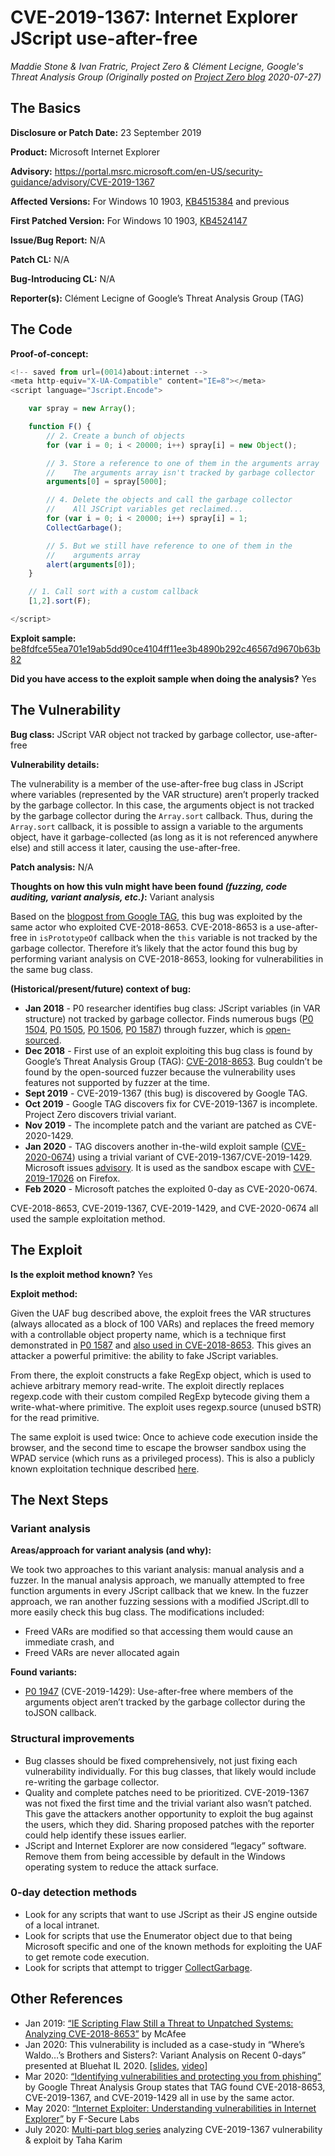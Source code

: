 # CVE-2019-1367: Internet Explorer JScript use-after-free
*Maddie Stone & Ivan Fratric, Project Zero & Clément Lecigne, Google's Threat Analysis Group (Originally posted on [Project Zero blog](https://googleprojectzero.blogspot.com/p/rca.html) 2020-07-27)*

## The Basics

**Disclosure or Patch Date:** 23 September 2019

**Product:** Microsoft Internet Explorer

**Advisory:** https://portal.msrc.microsoft.com/en-US/security-guidance/advisory/CVE-2019-1367

**Affected Versions:** For Windows 10 1903, [KB4515384](https://support.microsoft.com/en-us/help/4515384) and previous

**First Patched Version:** For Windows 10 1903, [KB4524147](https://support.microsoft.com/en-us/help/4524147/windows-10-update-kb4524147) 

**Issue/Bug Report:** N/A

**Patch CL:** N/A

**Bug-Introducing CL:** N/A

**Reporter(s):** Clément Lecigne of Google’s Threat Analysis Group (TAG)

## The Code

**Proof-of-concept:**

```javascript
<!-- saved from url=(0014)about:internet -->
<meta http-equiv="X-UA-Compatible" content="IE=8"></meta>
<script language="Jscript.Encode">

    var spray = new Array();

    function F() {
        // 2. Create a bunch of objects
        for (var i = 0; i < 20000; i++) spray[i] = new Object();

        // 3. Store a reference to one of them in the arguments array
        //    The arguments array isn't tracked by garbage collector
        arguments[0] = spray[5000];

        // 4. Delete the objects and call the garbage collector
        //    All JSCript variables get reclaimed... 
        for (var i = 0; i < 20000; i++) spray[i] = 1;
        CollectGarbage();

        // 5. But we still have reference to one of them in the
        //    arguments array
        alert(arguments[0]);
    }

    // 1. Call sort with a custom callback
    [1,2].sort(F);

</script>
```

**Exploit sample:** [be8fdfce55ea701e19ab5dd90ce4104ff11ee3b4890b292c46567d9670b63b82](https://www.virustotal.com/gui/file/be8fdfce55ea701e19ab5dd90ce4104ff11ee3b4890b292c46567d9670b63b82/detection)

**Did you have access to the exploit sample when doing the analysis?** Yes

## The Vulnerability

**Bug class:** JScript VAR object not tracked by garbage collector, use-after-free

**Vulnerability details:**

The vulnerability is a member of the use-after-free bug class in JScript where variables (represented by the VAR structure) aren’t properly tracked by the garbage collector. In this case, the arguments object is not tracked by the garbage collector during the `Array.sort` callback. Thus, during the `Array.sort` callback, it is possible to assign a variable to the arguments object, have it garbage-collected (as long as it is not referenced anywhere else) and still access it later, causing the use-after-free.

**Patch analysis:** N/A

**Thoughts on how this vuln might have been found _(fuzzing, code auditing, variant analysis, etc.)_:** Variant analysis

Based on the [blogpost from Google TAG](https://blog.google/threat-analysis-group/identifying-vulnerabilities-and-protecting-you-phishing/), this bug was exploited by the same actor who exploited CVE-2018-8653. CVE-2018-8653 is a use-after-free in `isPrototypeOf` callback when the `this` variable is not tracked by the garbage collector. Therefore it’s likely that the actor found this bug by performing variant analysis on CVE-2018-8653, looking for vulnerabilities in the same bug class.

**(Historical/present/future) context of bug:** 

* **Jan 2018** - P0 researcher identifies bug class: JScript variables (in VAR structure) not tracked by garbage collector. Finds numerous bugs ([P0 1504](https://bugs.chromium.org/p/project-zero/issues/detail?id=1504), [P0 1505](https://bugs.chromium.org/p/project-zero/issues/detail?id=1505), [P0 1506](https://bugs.chromium.org/p/project-zero/issues/detail?id=1506), [P0 1587](https://bugs.chromium.org/p/project-zero/issues/detail?id=1587))  through fuzzer, which is [open-sourced](https://github.com/googleprojectzero/domato/tree/master/jscript).
* **Dec 2018** - First use of an exploit exploiting this bug class is found by Google’s Threat Analysis Group (TAG): [CVE-2018-8653](https://portal.msrc.microsoft.com/en-US/security-guidance/advisory/CVE-2018-8653). Bug couldn’t be found by the open-sourced fuzzer because the vulnerability uses features not supported by fuzzer at the time.
* **Sept 2019** - CVE-2019-1367 (this bug) is discovered by Google TAG. 
* **Oct 2019** - Google TAG discovers fix for CVE-2019-1367 is incomplete. Project Zero discovers trivial variant. 
* **Nov 2019** - The incomplete patch and the variant are patched as CVE-2020-1429.
* **Jan 2020** - TAG discovers another in-the-wild exploit sample ([CVE-2020-0674](../2020/CVE-2020-0674.md)) using a trivial variant of CVE-2019-1367/CVE-2019-1429. Microsoft issues [advisory](https://portal.msrc.microsoft.com/en-us/security-guidance/advisory/ADV200001). It is used as the sandbox escape with [CVE-2019-17026](CVE-2019-17026.md) on Firefox. 
* **Feb 2020** - Microsoft patches the exploited 0-day as CVE-2020-0674. 

CVE-2018-8653, CVE-2019-1367, CVE-2019-1429, and CVE-2020-0674 all used the sample exploitation method. 


## The Exploit

**Is the exploit method known?** Yes

**Exploit method:**

Given the UAF bug described above, the exploit frees the VAR structures (always allocated as a block of 100 VARs) and replaces the freed memory with a controllable object property name, which is a technique first demonstrated in [P0 1587](https://bugs.chromium.org/p/project-zero/issues/detail?id=1587) and [also used in CVE-2018-8653](https://www.mcafee.com/blogs/other-blogs/mcafee-labs/ie-scripting-flaw-still-a-threat-to-unpatched-systems-analyzing-cve-2018-8653/). This gives an attacker a powerful primitive: the ability to fake JScript variables. 

From there, the exploit constructs a fake RegExp object, which is used to achieve arbitrary memory read-write. The exploit directly replaces regexp.code with their custom compiled RegExp bytecode giving them a write-what-where primitive. The exploit uses regexp.source (unused bSTR) for the read primitive.

The same exploit is used twice: Once to achieve code execution inside the browser, and the second time to escape the browser sandbox using the WPAD service (which runs as a privileged process). This is also a publicly known exploitation technique described [here](https://github.com/hacksysteam/WpadEscape).

## The Next Steps

### Variant analysis

**Areas/approach for variant analysis (and why):**

We took two approaches to this variant analysis: manual analysis and a fuzzer. In the manual analysis approach, we manually attempted to free function arguments in every JScript callback that we knew. In the fuzzer approach, we ran another fuzzing sessions with a modified JScript.dll to more easily check this bug class. The modifications included:

* Freed VARs are modified so that accessing them would cause an immediate crash, and
* Freed VARs are never allocated again

**Found variants:**

* [P0 1947](https://bugs.chromium.org/p/project-zero/issues/detail?id=1947) (CVE-2019-1429): Use-after-free where members of the arguments object aren’t tracked by the garbage collector during the toJSON callback.

### Structural improvements

* Bug classes should be fixed comprehensively, not just fixing each vulnerability individually. For this bug classes, that likely would include re-writing the garbage collector.
* Quality and complete patches need to be prioritized. CVE-2019-1367 was not fixed the first time and the trivial variant also wasn’t patched. This gave the attackers another opportunity to exploit the bug against the users, which they did. Sharing proposed patches with the reporter could help identify these issues earlier. 
* JScript and Internet Explorer are now considered “legacy” software. Remove them from being accessible by default in the Windows operating system to reduce the attack surface.

### 0-day detection methods

* Look for any scripts that want to use JScript as their JS engine outside of a local intranet.
* Look for scripts that use the Enumerator object due to that being Microsoft specific and one of the known methods for exploiting the UAF to get remote code execution.
* Look for scripts that attempt to trigger [CollectGarbage](https://docs.microsoft.com/en-us/dotnet/api/microsoft.jscript.globalobject.collectgarbage?view=netframework-4.8).

## Other References 
* Jan 2019: [“IE Scripting Flaw Still a Threat to Unpatched Systems: Analyzing CVE-2018-8653”](https://www.mcafee.com/blogs/other-blogs/mcafee-labs/ie-scripting-flaw-still-a-threat-to-unpatched-systems-analyzing-cve-2018-8653/) by McAfee
* Jan 2020: This vulnerability is included as a case-study in “Where’s Waldo…’s Brothers and Sisters?: Variant Analysis on Recent 0-days” presented at Bluehat IL 2020. [[slides](https://github.com/maddiestone/ConPresentations/blob/master/BluehatIL2020.VariantAnalysis.pdf), [video](https://www.youtube.com/watch?v=mC1Pwsdy814)]
* Mar 2020: [“Identifying vulnerabilities and protecting you from phishing”](https://www.blog.google/threat-analysis-group/identifying-vulnerabilities-and-protecting-you-phishing/) by Google Threat Analysis Group states that TAG found CVE-2018-8653, CVE-2019-1367, and CVE-2019-1429 all in use by the same actor. 
* May 2020: [“Internet Exploiter: Understanding vulnerabilities in Internet Explorer”](https://labs.f-secure.com/blog/internet-exploiter-understanding-vulnerabilities-in-internet-explorer/) by F-Secure Labs
* July 2020: [Multi-part blog series](https://blog.confiant.com/internet-explorer-cve-2019-1367-in-the-wild-exploitation-prelude-ef546f19cd30) analyzing CVE-2019-1367 vulnerability & exploit by Taha Karim